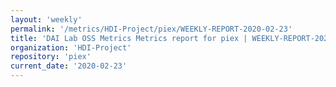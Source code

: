 ```yaml
---
layout: 'weekly'
permalink: '/metrics/HDI-Project/piex/WEEKLY-REPORT-2020-02-23'
title: 'DAI Lab OSS Metrics Metrics report for piex | WEEKLY-REPORT-2020-02-23'
organization: 'HDI-Project'
repository: 'piex'
current_date: '2020-02-23'
---
```

